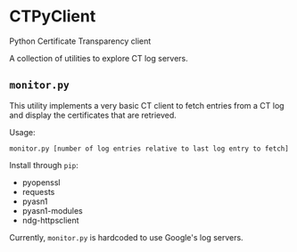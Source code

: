 # CTPyClient

Python Certificate Transparency client

A collection of utilities to explore CT log servers.

## `monitor.py`

This utility implements a very basic CT client to fetch entries
from a CT log and display the certificates that are retrieved.

Usage:

```
monitor.py [number of log entries relative to last log entry to fetch]
```

Install through `pip`:

* pyopenssl
* requests
* pyasn1
* pyasn1-modules
* ndg-httpsclient

Currently, `monitor.py` is hardcoded to use Google's log servers.
